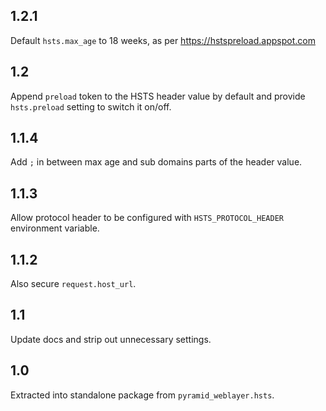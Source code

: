 ## 1.2.1

Default `hsts.max_age` to 18 weeks, as per https://hstspreload.appspot.com

## 1.2

Append `preload` token to the HSTS header value by default and provide
`hsts.preload` setting to switch it on/off.

## 1.1.4

Add `;` in between max age and sub domains parts of the header value.

## 1.1.3

Allow protocol header to be configured with `HSTS_PROTOCOL_HEADER` environment
variable.

## 1.1.2

Also secure ``request.host_url``.

## 1.1

Update docs and strip out unnecessary settings.

## 1.0

Extracted into standalone package from `pyramid_weblayer.hsts`.
